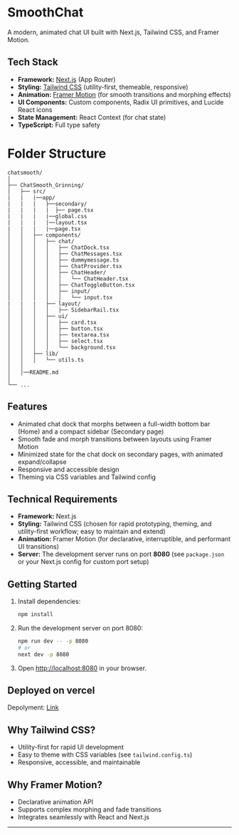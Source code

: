 # SmoothChat

A modern, animated chat UI built with Next.js, Tailwind CSS, and Framer Motion.

## Tech Stack

- **Framework:** [Next.js](https://nextjs.org/) (App Router)
- **Styling:** [Tailwind CSS](https://tailwindcss.com/) (utility-first, themeable, responsive)
- **Animation:** [Framer Motion](https://www.framer.com/motion/) (for smooth transitions and morphing effects)
- **UI Components:** Custom components, Radix UI primitives, and Lucide React icons
- **State Management:** React Context (for chat state)
- **TypeScript:** Full type safety

# Folder Structure

```
chatsmooth/
│
├── ChatSmooth_Grinning/
│   ├── src/
|   |   |──app/
|   |   |   ├──secondary/
|   |   |   |  ├── page.tsx
|   |   |   |──global.css
|   |   |   |──layout.tsx
|   |   |   |──page.tsx
│   │   ├── components/
│   │   │   ├── chat/
│   │   │   │   ├── ChatDock.tsx
│   │   │   │   ├── ChatMessages.tsx
│   │   │   │   ├── dummymessage.ts
│   │   │   │   ├── ChatProvider.tsx
│   │   │   │   ├── ChatHeader/
│   │   │   │   │   └── ChatHeader.tsx
│   │   │   │   ├── ChatToggleButton.tsx
│   │   │   │   ├── input/
│   │   │   │   │   └── input.tsx
|   |   |   ├── layout/
│   │   │   │   ├── SidebarRail.tsx
│   │   │   ├── ui/
│   │   │   │   ├── card.tsx
│   │   │   │   ├── button.tsx
│   │   │   │   ├── textarea.tsx
│   │   │   │   ├── select.tsx
│   │   │   │   └── background.tsx
│   │   ├── lib/
│   │   │   └── utils.ts
│   │
│   │──README.md
│
└── ...
```

## Features

- Animated chat dock that morphs between a full-width bottom bar (Home) and a compact sidebar (Secondary page)
- Smooth fade and morph transitions between layouts using Framer Motion
- Minimized state for the chat dock on secondary pages, with animated expand/collapse
- Responsive and accessible design
- Theming via CSS variables and Tailwind config

## Technical Requirements

- **Framework:** Next.js
- **Styling:** Tailwind CSS (chosen for rapid prototyping, theming, and utility-first workflow; easy to maintain and extend)
- **Animation:** Framer Motion (for declarative, interruptible, and performant UI transitions)
- **Server:** The development server runs on port **8080** (see `package.json` or your Next.js config for custom port setup)

## Getting Started

1. Install dependencies:
   ```bash
   npm install
   ```
2. Run the development server on port 8080:
   ```bash
   npm run dev -- -p 8080
   # or
   next dev -p 8080
   ```
3. Open [http://localhost:8080](http://localhost:8080) in your browser.

## Deployed on vercel

Depolyment: [Link](https://chat-smooth-grinning-mq8j.vercel.app/)

## Why Tailwind CSS?

- Utility-first for rapid UI development
- Easy to theme with CSS variables (see `tailwind.config.ts`)
- Responsive, accessible, and maintainable

## Why Framer Motion?

- Declarative animation API
- Supports complex morphing and fade transitions
- Integrates seamlessly with React and Next.js

---
